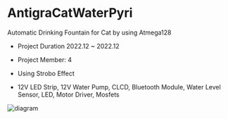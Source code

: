 # AntigraCatWaterPyri

Automatic Drinking Fountain for Cat by using Atmega128

- Project Duration 2022.12 ~ 2022.12
- Project Member: 4

- Using Strobo Effect

- 12V LED Strip, 12V Water Pump, CLCD, Bluetooth Module, Water Level Sensor, LED, Motor Driver, Mosfets

![diagram](https://user-images.githubusercontent.com/55338823/209818093-7fb2fa7e-311e-4c62-aafe-f2ed9580f61a.PNG)


